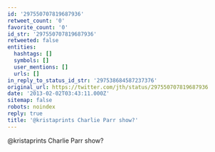 ```yaml
---
id: '297550707819687936'
retweet_count: '0'
favorite_count: '0'
id_str: '297550707819687936'
retweeted: false
entities:
  hashtags: []
  symbols: []
  user_mentions: []
  urls: []
in_reply_to_status_id_str: '297538684587237376'
original_url: https://twitter.com/jth/status/297550707819687936
date: '2013-02-02T03:43:11.000Z'
sitemap: false
robots: noindex
reply: true
title: '@kristaprints Charlie Parr show?'
---
```


@kristaprints Charlie Parr show?